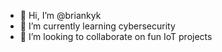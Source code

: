 - 👋 Hi, I’m @briankyk
- 🌱 I’m currently learning cybersecurity
- 💞️ I’m looking to collaborate on fun IoT projects

<!---
briankyk/briankyk is a ✨ special ✨ repository because its `README.md` (this file) appears on your GitHub profile.
You can click the Preview link to take a look at your changes.
--->
